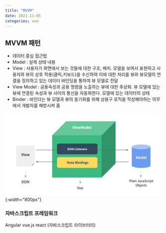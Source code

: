 ```yaml
---
title: "MVVM"
date: 2021-11-05
categories: vue  
---
```

## MVVM 패턴  

* 데이터 중심 접근법  
* Model : 실제 상태 내용  
* View : 사용자가 화면에서 보는 것들에 대한 구조, 배치. 모델을 보여서 표현하고 사용자와 뷰의 상호 작용(클릭,키보드)을 수신하여 이에 대한 처리를 뷰와 뷰모델의 연결을 정의하고 있는 데이터 바인딩을 통하여 뷰 모델로 전달  
* View Model : 공용속성과 공용 명령을 노출하는 뷰에 대한 추상화. 
뷰 모델에 있는 뷰에 연결된 속성과 뷰 사이의 통신을 자동화한다. 모델에 있는 데이터의 상태  
* Binder : 바인더는 뷰 모델과 뷰의 동기화를 위해 상용구 로직을 작성해야하는 의무에서 개발자를 해방시켜 줌

![MVVM](/img/vue/view-model.png){:width="800px"}


### 자바스크립트 프레임워크
Angular
vue.js
react (자바스크립트 라이브러리)